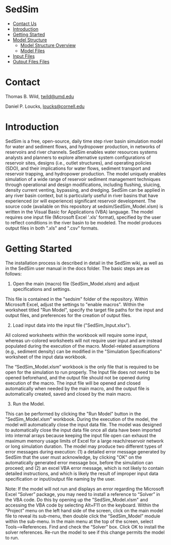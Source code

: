# SedSim

- [Contact Us](#Contact)
- [Introduction](#Introduction)
- [Getting Started](#InstallGuide)
- [Model Structure](#ModelStructure)
    + [Model Structure Overview](#ModelOverview)  
    + [Model Files](#ModelFiles)
- [Input Files](#InstallGuide)
- [Output Files Files](#InstallGuide)

# <a name="Contact Us"></a>Contact
Thomas B. Wild, twild@umd.edu

Daniel P. Loucks, loucks@cornell.edu

# <a name="Introduction"></a>Introduction

SedSim is a free, open-source, daily time step river basin simulation model for water and sediment flows, and hydropower production, in networks of reservoirs and river channels. SedSim enables water resources systems analysts and planners to explore alternative system configurations of reservoir sites, designs (i.e., outlet structures), and operating policies (SDO), and their implications for water flows, sediment transport and reservoir trapping, and hydropower production. The model uniquely enables simulation of a wide range of reservoir sediment management techniques through operational and design modifications, including flushing, sluicing, density current venting, bypassing, and dredging. SedSim can be applied in any river basin context, but is particularly useful in river basins that have experienced (or will experience) significant reservoir development. The source code (available on this repository at sedsim/SedSim_Model.xlsm) is written in the Visual Basic for Applications (VBA) language. The model requires one input file (Microsoft Excel '.xls' format), specified by the user to reflect conditions in the river basin to be modeled. The model produces output files in both ".xls" and ".csv" formats.

# <a name="Getting Started"></a>Getting Started

The installation process is described in detail in the SedSim wiki, as well as in the SedSim user manual in the docs folder. The basic steps are as follows:

1. Open the main (macro) file (SedSim_Model.xlsm) and adjust specifications and settings.

This file is contained in the "sedsim" folder of the repository. Within Microsoft Excel, adjust the settings to "enable macros". Within the worksheet titled "Run Model", specify the target file paths for the input and output files, and preferences for the creation of output files.

2. Load input data into the input file ("SedSim_Input.xlsx"). 

All colored worksheets within the workbook will require some input, whereas un-colored worksheets will not require user input and are instead populated during the execution of the macro. Model-related assumptions (e.g., sediment density) can be modified in the "Simulation Specifications" worksheet of the input data workbook.

The “SedSim_Model.xlsm” workbook is the only file that is required to be open for the simulation to run properly. The Input file does not need to be opened beforehand, and the output file should not be opened during execution of the macro. The input file will be opened and closed automatically when needed by the main macro, and the output file is automatically created, saved and closed by the main macro.

3. Run the Model.

This can be performed by clicking the "Run Model" button in the "SedSim_Model.xlsm" workbook. During the execution of the model, the model will automatically close the input data file. The model was designed to automatically close the input data file once all data have been imported into internal arrays because keeping the input file open can exhaust the maximum memory usage limits of Excel for a large reach/reservoir network or long simulation duration. The model may produce two different types of error messages during execution: (1) a detailed error message generated by SedSim that the user must acknowledge, by clicking "OK" on the automatically generated error message box, before the simulation can proceed; and (2) an excel VBA error message, which is not likely to contain detailed instructions, and which is likely the result of improper input data specification or input/output file naming by the user.

Note: If the model will not run and displays an error regarding the Microsoft Excel “Solver” package, you may need to install a reference to “Solver” in the VBA code. Do this by opening up the "SedSim_Model.xlsm" and accessing the VBA code by selecting Alt+F11 on the keyboard. Within the “Project” menu on the left hand side of the screen, click on the main model file to reveal its sub-menu, then double click the “SedSim_Model” module within the sub-menu. In the main menu at the top of the screen, select Tools-->References. Find and check the “Solver” box. Click OK to install the solver references. Re-run the model to see if this change permits the model to run.
